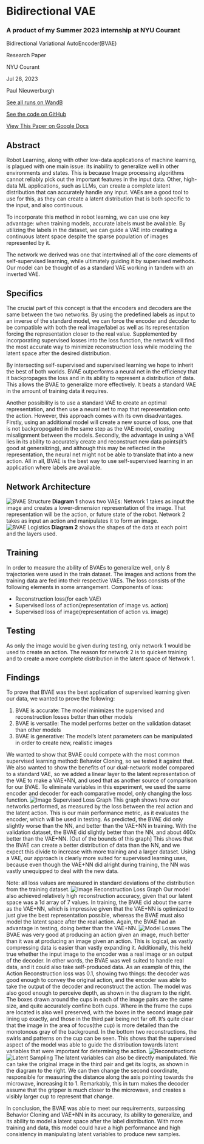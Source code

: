 # Bidirectional VAE
### A product of my Summer 2023 internship at NYU Courant

Bidirectional Variational AutoEncoder(BVAE)

Research Paper

NYU Courant

Jul 28, 2023

Paul Nieuwerburgh

[See all runs on WandB](https://wandb.ai/paul-nieuwerburgh/BVAE/workspace?workspace=user-paul-nieuwerburgh)

[See the code on GitHub](https://github.com/paulcode123/Bidirectional-VAE)

[View This Paper on Google Docs](https://docs.google.com/document/d/1C0c5Q0zpZQDbd_Lu6MJwGMYE_JJLjOwVI95NSHPJ-jU/edit?usp=sharing)
## Abstract
Robot Learning, along with other low-data applications of machine learning, is plagued with one main issue: its inability to generalize well in other environments and states. This is because Image processing algorithms cannot reliably pick out the important features in the input data. Other, high-data ML applications, such as LLMs, can create a complete latent distribution that can accurately handle any input. VAEs are a good tool to use for this, as they can create a latent distribution that is both specific to the input, and also continuous. 

To incorporate this method in robot learning, we can use one key advantage: when training models, accurate labels must be available. By utilizing the labels in the dataset, we can guide a VAE into creating a continuous latent space despite the sparse population of images represented by it.

The network we derived was one that intertwined all of the core elements of self-supervised learning, while ultimately guiding it by supervised methods. Our model can be thought of as a standard VAE working in tandem with an inverted VAE. 

## Specifics
The crucial part of this concept is that the encoders and decoders are the same between the two networks. By using the predefined labels as input to an inverse of the standard model, we can force the encoder and decoder to be compatible with both the real image/label as well as its representation forcing the representation closer to the real value. Supplemented by incorporating supervised losses into the loss function, the network will find the most accurate way to minimize reconstruction loss while modeling the latent space after the desired distribution.

By intersecting self-supervised and supervised learning we hope to inherit the best of both worlds. BVAE outperforms a neural net in the efficiency that it backpropages the loss and in its ability to represent a distribution of data. This allows the BVAE to generalize more effectively. It beats a standard VAE in the amount of training data it requires.

Another possibility is to use a standard VAE to create an optimal representation, and then use a neural net to map that representation onto the action. However, this approach comes with its own disadvantages. Firstly, using an additional model will create a new source of loss, one that is not backpropogated in the same step as the VAE model, creating misalignment between the models. Secondly, the advantage in using a VAE lies in its ability to accurately create and reconstruct new data points(it’s good at generalizing), and although this may be reflected in the representation, the neural net might not be able to translate that into a new action. All in all, BVAE is the best way to use self-supervised learning in an application where labels are available.

## Network Architecture
![BVAE Structure](<Screenshot (1).png>)
**Diagram 1** shows two VAEs: Network 1 takes as input the image and creates a lower-dimension representation of the image. That representation will be the action, or future state of the robot. Network 2 takes as input an action and manipulates it to form an image.
![BVAE Logistics](<Screenshot (3).png>)
**Diagram 2** shows the shapes of the data at each point and the layers used.

## Training
In order to measure the ability of BVAEs to generalize well, only 8 trajectories were used in the train dataset. The images and actions from the training data are fed into their respective VAEs. The loss consists of the following elements in some arrangement.
Components of loss:
- Reconstruction loss(for each VAE)
- Supervised loss of action(representation of image vs. action)
- Supervised loss of image(representation of action vs. image)

## Testing
As only the image would be given during testing, only network 1 would be used to create an action. The reason for network 2 is to quicken training and to create a more complete distribution in the latent space of Network 1.

## Findings
To prove that BVAE was the best application of supervised learning given our data, we wanted to prove the following:
1. BVAE is accurate: The model minimizes the supervised and reconstruction losses better than other models
2. BVAE is versatile: The model performs better on the validation dataset than other models
3. BVAE is generative: The model’s latent parameters can be manipulated in order to create new, realistic images

We wanted to show that BVAE could compete with the most common supervised learning method: Behavior Cloning, so we tested it against that. We also wanted to show the benefits of our dual-network model compared to a standard VAE, so we added a linear layer to the latent representation of the VAE to make a VAE+NN, and used that as another source of comparison for our BVAE. To eliminate variables in this experiment, we used the same encoder and decoder for each comparative model, only changing the loss function.
![Image Supervised Loss Graph](<W&B Chart 7_28_2023, 12_58_37 PM.png>)
This graph shows how our networks performed, as measured by the loss between the real action and the latent action. This is our main performance metric, as it evaluates the encoder, which will be used in testing. As predicted, the BVAE did only slightly worse than the NN, and better than the VAE+NN in training. With the validation dataset, the BVAE did slightly better than the NN, and about 460x better than the VAE+NN. [Out of the bounds of this graph] This shows that the BVAE can create a better distribution of data than the NN, and we expect this divide to increase with more training and a larger dataset. Using a VAE, our approach is clearly more suited for supervised learning uses, because even though the VAE+NN did alright during training, the NN was vastly unequipped to deal with the new data.

Note: all loss values are measured in standard deviations of the distribution from the training dataset.
![Image Reconstruction Loss Graph](<W&B Chart 7_28_2023, 1_17_48 PM.png>)
Our model also achieved relatively high reconstruction accuracy, given that our latent space was a 1d array of 7 values. In training, the BVAE did about the same as the VAE+NN, which is impressive given that the VAE+NN is optimized to just give the best representation possible, whereas the BVAE must also model the latent space after the real action. Again, the BVAE had an advantage in testing, doing better than the VAE+NN. 
![Model Losses](<Screenshot (4).png>)
The BVAE was very good at producing an action given an image, much better than it was at producing an image given an action. This is logical, as vastly compressing data is easier than vastly expanding it. Additionally, this held true whether the input image to the encoder was a real image or an output of the decoder. In other words, the BVAE was well suited to handle real data, and it could also take self-produced data. As an example of this, the Action Reconstruction loss was 0.1, showing two things: the decoder was good enough to convey the original action, and the encoder was able to take the output of the decoder and reconstruct the action. The model was also good enough to perceive depth, as shown in the diagram to the right. The boxes drawn around the cups in each of the image pairs are the same size, and quite accurately confine both cups. Where in the frame the cups are located is also well preserved, with the boxes in the second image pair lining up exactly, and those in the third pair being not far off. It’s quite clear that the image in the area of focus(the cup) is more detailed than the monotonous gray of the background. In the bottom two reconstructions, the swirls and patterns on the cup can be seen. This shows that the supervised aspect of the model was able to guide the distribution towards latent variables that were important for determining the action.
![Reconstructions](<Screenshot (5).png>)
![Latent Sampling](<Screenshot (6).png>)
The latent variables can also be directly manipulated. We can take the original image in the third pair and get its logits, as shown in the diagram to the right. We can then change the second coordinate, responsible for measuring the distance along the axis pointing towards the microwave, increasing it to 1. Remarkably, this in turn makes the decoder assume that the gripper is much closer to the microwave, and creates a visibly larger cup to represent that change.

In conclusion, the BVAE was able to meet our requirements, surpassing Behavior Cloning and VAE+NN in its accuracy, its ability to generalize, and its ability to model a latent space after the label distribution. With more training and data, this model could have a high performance and high consistency in manipulating latent variables to produce new samples.
